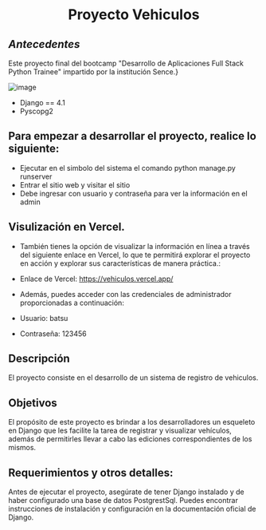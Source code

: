<div align="center">
  <h1>Proyecto Vehiculos </h1>
</div>

## _Antecedentes_

Este proyecto final del bootcamp "Desarrollo de Aplicaciones Full Stack Python Trainee" impartido por la institución Sence.}

![image](https://github.com/David-Alfredo-Concha-Cid/vehiculos/assets/113479167/2090f412-f8dd-42ec-ac90-cdc7e5a7ca63)



- Django == 4.1
- Pyscopg2



## Para empezar a desarrollar el proyecto, realice lo siguiente: 


- Ejecutar en el simbolo del sistema el comando python manage.py runserver
- Entrar el sitio web y visitar el sitio
- Debe ingresar con usuario y contraseña para ver la información en el admin

## Visulización en Vercel.

- También tienes la opción de visualizar la información en línea a través del siguiente enlace en Vercel, lo que te permitirá explorar el proyecto en acción y explorar sus características de manera práctica.:

- Enlace de Vercel: https://vehiculos.vercel.app/
- Además, puedes acceder con las credenciales de administrador proporcionadas a continuación:

- Usuario: batsu
- Contraseña: 123456


## Descripción

El proyecto consiste en el desarrollo de un sistema de registro de vehiculos.

## Objetivos

El propósito de este proyecto es brindar a los desarrolladores un esqueleto en Django que les facilite la tarea de registrar y visualizar vehículos, además de permitirles llevar a cabo las ediciones correspondientes de los mismos.

## Requerimientos y otros detalles:

Antes de ejecutar el proyecto, asegúrate de tener Django instalado y de haber configurado una base de datos PostgrestSql. Puedes encontrar instrucciones de instalación y configuración en la documentación oficial de Django.
